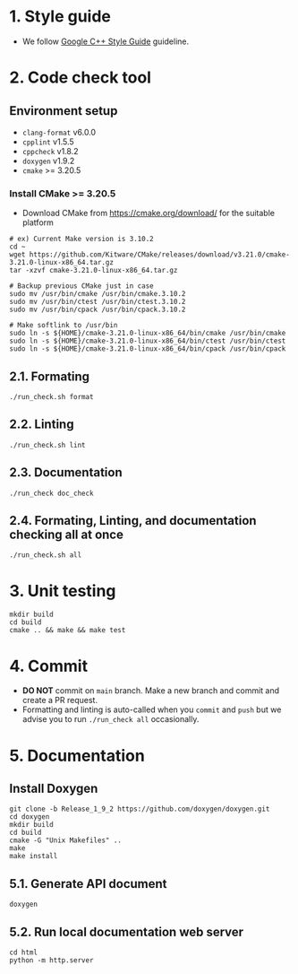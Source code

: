 # 1. Style guide
- We follow [Google C++ Style Guide](https://google.github.io/styleguide/cppguide.html) guideline.

# 2. Code check tool
## Environment setup
- `clang-format` v6.0.0
- `cpplint` v1.5.5
- `cppcheck` v1.8.2
- `doxygen` v1.9.2
- `cmake` >= 3.20.5
### Install CMake >= 3.20.5
* Download CMake from https://cmake.org/download/ for the suitable platform
``` shell
# ex) Current Make version is 3.10.2
cd ~
wget https://github.com/Kitware/CMake/releases/download/v3.21.0/cmake-3.21.0-linux-x86_64.tar.gz
tar -xzvf cmake-3.21.0-linux-x86_64.tar.gz

# Backup previous CMake just in case
sudo mv /usr/bin/cmake /usr/bin/cmake.3.10.2
sudo mv /usr/bin/ctest /usr/bin/ctest.3.10.2
sudo mv /usr/bin/cpack /usr/bin/cpack.3.10.2

# Make softlink to /usr/bin
sudo ln -s ${HOME}/cmake-3.21.0-linux-x86_64/bin/cmake /usr/bin/cmake
sudo ln -s ${HOME}/cmake-3.21.0-linux-x86_64/bin/ctest /usr/bin/ctest
sudo ln -s ${HOME}/cmake-3.21.0-linux-x86_64/bin/cpack /usr/bin/cpack
```


## 2.1. Formating
```shell
./run_check.sh format
```

## 2.2. Linting
```shell
./run_check.sh lint
```

## 2.3. Documentation
```shell
./run_check doc_check
```

## 2.4. Formating, Linting, and documentation checking all at once
```shell
./run_check.sh all
```

# 3. Unit testing
```shell
mkdir build
cd build
cmake .. && make && make test
```

# 4. Commit
* **DO NOT** commit on `main` branch. Make a new branch and commit and create a PR request.
* Formatting and linting is auto-called when you `commit` and `push` but we advise you to run `./run_check all` occasionally.

# 5. Documentation
## Install Doxygen
```shell
git clone -b Release_1_9_2 https://github.com/doxygen/doxygen.git
cd doxygen
mkdir build
cd build
cmake -G "Unix Makefiles" .. 
make
make install
```

## 5.1. Generate API document
```shell
doxygen
```

## 5.2. Run local documentation web server
```shell
cd html
python -m http.server
```
